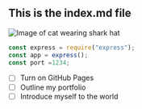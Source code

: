 ## This is the index.md file
![Image of cat wearing shark hat](https://encrypted-tbn0.gstatic.com/images?q=tbn:ANd9GcTeKOOpLy92UjzQxq8NCxgxOQJbj_YVdfHO_g&s)

``` javascript
const express = require("express");
const app = express();
const port =1234;
```
- [ ] Turn on GitHub Pages
- [ ] Outline my portfolio
- [ ] Introduce myself to the world
